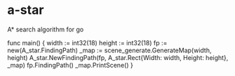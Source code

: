 # a-star
A* search algorithm for go

func main() {
	width := int32(18)
	height := int32(18)
	fp := new(A_star.FindingPath)
	_map := scene_generate.GenerateMap(width, height)
	A_star.NewFindingPath(fp, A_star.Rect{Width: width, Height: height}, _map)
	fp.FindingPath()
	_map.PrintScene()
}
